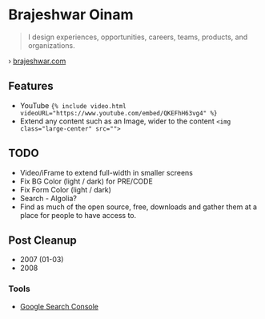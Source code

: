 # Brajeshwar Oinam

> I design experiences, opportunities, careers, teams, products, and organizations.

› [brajeshwar.com](https://brajeshwar.com)

## Features

- YouTube `{% include video.html videoURL="https://www.youtube.com/embed/QKEFhH63vg4" %}`
- Extend any content such as an Image, wider to the content `<img class="large-center" src="">`

## TODO

- Video/iFrame to extend full-width in smaller screens
- Fix BG Color (light / dark) for PRE/CODE
- Fix Form Color  (light / dark)
- Search - Algolia?
- Find as much of the open source, free, downloads and gather them at a place for people to have access to.

## Post Cleanup

- 2007 (01-03)
- 2008

### Tools

- [Google Search Console](https://search.google.com/search-console)
